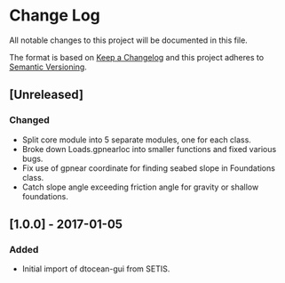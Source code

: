# Change Log

All notable changes to this project will be documented in this file.

The format is based on [Keep a Changelog](http://keepachangelog.com/)
and this project adheres to [Semantic Versioning](http://semver.org/).

## [Unreleased]

### Changed

- Split core module into 5 separate modules, one for each class.
- Broke down Loads.gpnearloc into smaller functions and fixed various bugs.
- Fix use of gpnear coordinate for finding seabed slope in Foundations class.
- Catch slope angle exceeding friction angle for gravity or shallow
  foundations.

## [1.0.0] - 2017-01-05

### Added

- Initial import of dtocean-gui from SETIS.



